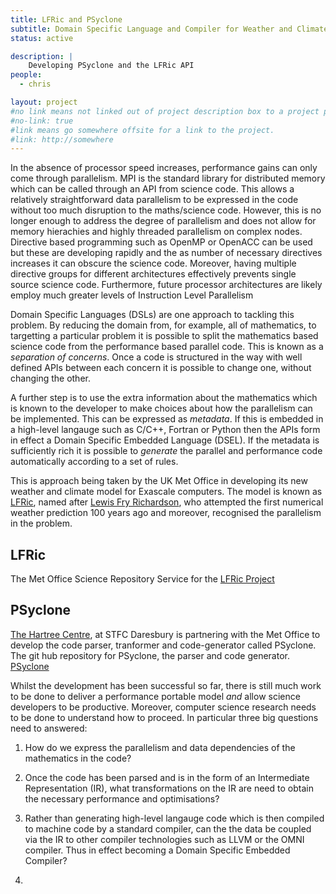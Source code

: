 ```yaml
---
title: LFRic and PSyclone
subtitle: Domain Specific Language and Compiler for Weather and Climate.
status: active

description: |
    Developing PSyclone and the LFRic API
people:
  - chris

layout: project
#no link means not linked out of project description box to a project page
#no-link: true
#link means go somewhere offsite for a link to the project.
#link: http://somewhere
---
```

In the absence of processor speed increases, performance gains can
only come through parallelism. MPI is the standard library for
distributed memory which can be called through an API from science
code. This allows a relatively straightforward data parallelism to be
expressed in the code without too much disruption to the maths/science
code. However, this is no longer
enough to address the degree of parallelism and does not allow for
memory hierachies and highly threaded parallelism on complex
nodes. Directive based programming such as OpenMP or OpenACC can be
used but these are developing rapidly and the as number of necessary
directives increases it can obscure the science code. Moreover, having
multiple directive groups for different architectures effectively
prevents single source science code. Furthermore, future processor
architectures are likely employ much greater levels of Instruction
Level Parallelism 

Domain Specific Languages (DSLs) are one approach to tackling this
problem. By reducing the domain from, for example, all of mathematics, to
targetting a particular problem it is possible to split the
mathematics based science code from the performance based parallel
code. This is known as a <i>separation of concerns</i>. Once a code is
structured in the way with well defined APIs between each concern it
is possible to change one, without changing the other.

A further step is to use the extra information about the mathematics
which is known to the developer to make choices about how the
parallelism can be implemented. This can be expressed as
<i>metadata</i>. If this is embedded in a high-level langauge such as
C/C++, Fortran or Python then the APIs form in effect a Domain
Specific Embedded Language (DSEL). If the metadata is sufficiently
rich it is possible to <i>generate</i> the parallel and performance
code automatically according to a set of rules.

This is approach being taken by the UK Met Office in developing its
new weather and climate model for Exascale computers. The model is
known as
[LFRic](https://www.metoffice.gov.uk/research/modelling-systems/lfric),
named after
[Lewis Fry Richardson](https://www.metoffice.gov.uk/barometer/features/celebrating-100-years-of-scientific-forecasting),
who attempted the first numerical weather prediction 100 years ago and
moreover, recognised the parallelism in the problem.

## LFRic
The Met Office Science Repository Service for the 
<a href="https://code.metoffice.gov.uk/trac/lfric">LFRic Project</a>

## PSyclone
[The Hartree Centre](https://www.hartree.stfc.ac.uk/Pages/home.aspx), at STFC Daresbury is partnering with the Met
Office to develop the code parser, tranformer and code-generator
called PSyclone. The git hub repository for PSyclone, the parser and code generator.
<a href="https://github.com/stfc/PSyclone">PSyclone</a>

Whilst the development has been successful so far, there is still much
work to be done to deliver a performance portable model <i>and</i>
allow science developers to be productive. Moreover, computer science
research needs to be done to understand how to proceed. In particular
three big questions need to answered:
1. How do we express the parallelism and data dependencies of the
   mathematics in the code?
1. Once the code has been parsed and is in the form of an Intermediate
   Representation (IR), what transformations on the IR are need to obtain
   the necessary performance and optimisations?
1. Rather than generating high-level langauge code which is then
   compiled to machine code by a standard compiler, can the the data
   be coupled via the IR to other compiler technologies such as LLVM
   or the OMNI compiler. Thus in effect becoming a Domain Specific
   Embedded Compiler?


1.
